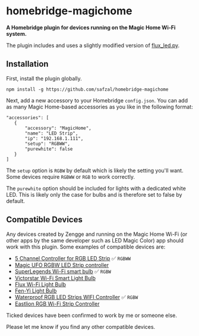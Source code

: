 # homebridge-magichome

**A Homebridge plugin for devices running on the Magic Home Wi-Fi system.**

The plugin includes and uses a slightly modified version of [flux_led.py](https://github.com/beville/flux_led).

## Installation

First, install the plugin globally.

````
npm install -g https://github.com/safzal/homebridge-magichome
````

Next, add a new accessory to your Homebridge `config.json`. You can add as many Magic Home-based accessories as you like in the following format:

````
"accessories": [
   {
       "accessory": "MagicHome",
       "name": "LED Strip",
       "ip": "192.168.1.111",
       "setup": "RGBWW",
       "purewhite": false
   }
]
````

The `setup` option is `RGBW` by default which is likely the setting you'll want. Some devices require `RGBWW` or `RGB` to work correctly.

The `purewhite` option should be included for lights with a dedicated white LED. This is likely only the case for bulbs and is therefore set to false by default.

## Compatible Devices

Any devices created by Zengge and running on the Magic Home Wi-Fi (or other apps by the same developer such as LED Magic Color) app should work with this plugin. Some examples of compatible devices are:

- [5 Channel Controller for RGB LED Strip](http://amzn.to/2eAljEV) ✅ `RGBWW`
- [Magic UFO RGBW LED Strip controller](http://amzn.to/2eyoRdE)
- [SuperLegends Wi-Fi smart bulb](http://amzn.to/2eCxq6a) ✅ `RGBW`
- [Victorstar Wi-Fi Smart Light Bulb](http://amzn.to/2eCCM13)
- [Flux Wi-Fi Light Bulb](http://amzn.to/2eCx3IC)
- [Fen-Yi Light Bulb](http://amzn.to/2ehjP3s)
- [Waterproof RGB LED Strips WIFI Controller](http://amzn.to/2eoDQZx) ✅ `RGBW`
- [Eastlion RGB Wi-Fi Strip Controller](http://amzn.to/2eCF8wV)

Ticked devices have been confirmed to work by me or someone else.

Please let me know if you find any other compatible devices.
